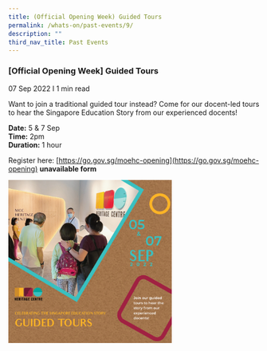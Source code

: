 ```yaml
---
title: (Official Opening Week) Guided Tours
permalink: /whats-on/past-events/9/
description: ""
third_nav_title: Past Events
---
```

### **[Official Opening Week] Guided Tours**
07 Sep 2022 I 1 min read

Want to join a traditional guided tour instead? Come for our docent-led tours to hear the Singapore Education Story from our experienced docents!

**Date:** 5 & 7 Sep<br>
**Time:** 2pm<br>
**Duration:** 1 hour

Register here: [https://go.gov.sg/moehc-opening](https://go.gov.sg/moehc-opening) **unavailable form**

<p><a href="">  
<img style="width:65%" src="/images/pastevent9.png">  
</a></p>